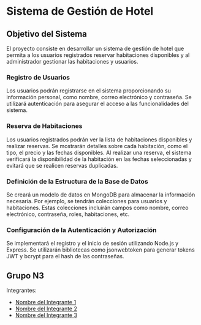 # Sistema de Gestión de Hotel

## Objetivo del Sistema

El proyecto consiste en desarrollar un sistema de gestión de hotel que permita a los usuarios registrados reservar habitaciones disponibles y al administrador gestionar las habitaciones y usuarios.

### Registro de Usuarios

Los usuarios podrán registrarse en el sistema proporcionando su información personal, como nombre, correo electrónico y contraseña. Se utilizará autenticación para asegurar el acceso a las funcionalidades del sistema.

### Reserva de Habitaciones

Los usuarios registrados podrán ver la lista de habitaciones disponibles y realizar reservas. Se mostrarán detalles sobre cada habitación, como el tipo, el precio y las fechas disponibles. Al realizar una reserva, el sistema verificará la disponibilidad de la habitación en las fechas seleccionadas y evitará que se realicen reservas duplicadas.

### Definición de la Estructura de la Base de Datos

Se creará un modelo de datos en MongoDB para almacenar la información necesaria. Por ejemplo, se tendrán colecciones para usuarios y habitaciones. Estas colecciones incluirán campos como nombre, correo electrónico, contraseña, roles, habitaciones, etc.

### Configuración de la Autenticación y Autorización

Se implementará el registro y el inicio de sesión utilizando Node.js y Express. Se utilizarán bibliotecas como jsonwebtoken para generar tokens JWT y bcrypt para el hash de las contraseñas.

## Grupo N3

Integrantes:
- [Nombre del Integrante 1](enlace_perfil_github)
- [Nombre del Integrante 2](enlace_perfil_github)
- [Nombre del Integrante 3](enlace_perfil_github)


